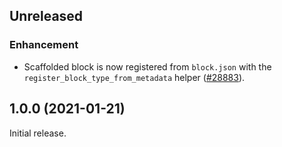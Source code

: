 <!-- Learn how to maintain this file at https://github.com/WordPress/gutenberg/tree/HEAD/packages#maintaining-changelogs. -->

## Unreleased

### Enhancement

-   Scaffolded block is now registered from `block.json` with the `register_block_type_from_metadata` helper ([#28883](https://github.com/WordPress/gutenberg/pull/28883)).

## 1.0.0 (2021-01-21)

Initial release.
